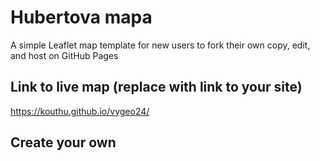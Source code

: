 # Hubertova mapa
A simple Leaflet map template for new users to fork their own copy, edit, and host on GitHub Pages

## Link to live map (replace with link to your site)
https://kouthu.github.io/vygeo24/

## Create your own

